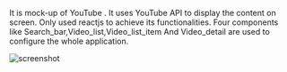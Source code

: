 It is mock-up of YouTube .
It uses YouTube API to display the content on screen.
Only used reactjs to achieve its functionalities.
Four components like Search_bar,Video_list,Video_list_item And Video_detail are used to configure the whole application.

![screenshot](https://user-images.githubusercontent.com/19573625/46764559-5ce3c780-cca2-11e8-94f8-375069a74726.png)
